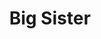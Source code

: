 ---
abv: 8.0%
alt:
availability: Keg
bitterness: Moderate
description: Big Sister is a smooth drinking DIPA that comes in at 8.0% ABV with Columbus, Amarillo, and Simcoe hops. Has the piney flavors and bitterness of a west coast IPA but we added some body to the beer to make it nice and smooth on the way down.
gravity: '1.070'
hops: 
ibu: 65
img: big-sister.jpg
layout: beer
malt: 
modal-id: big-sister
on-tap: yup
sourness: None
style: Double IPA
title: Big Sister
---